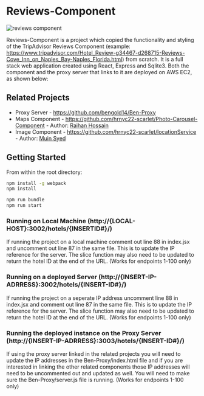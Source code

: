 # Reviews-Component

![reviews component](Deployed-Review-Component.gif)

Reviews-Component is a project which copied the functionality and styling of the TripAdvisor Reviews Component (example: https://www.tripadvisor.com/Hotel_Review-g34467-d268715-Reviews-Cove_Inn_on_Naples_Bay-Naples_Florida.html) from scratch.  It is a full stack web application created using React, Express and Sqlite3.  Both the component and the proxy server that links to it are deployed on AWS EC2, as shown below:

## Related Projects

  - Proxy Server - https://github.com/bengold14/Ben-Proxy 
  - Maps Component - https://github.com/hrnyc22-scarlet/Photo-Carousel-Component - Author: [Raihan Hossain](https://github.com/mrh11)
  - Image Component - https://github.com/hrnyc22-scarlet/locationService - Author: [Muin Syed](https://github.com/msyed1438)
## Getting Started 

From within the root directory:

```sh
npm install -g webpack
npm install

npm run bundle
npm run start

```

### Running on Local Machine (http://{LOCAL-HOST}:3002/hotels/{INSERTID#}/)

If running the project on a local machine comment out line 88 in index.jsx and uncomment out line 87 in the same file. This is to update the IP reference for the server.  The slice function may also need to be updated to return the hotel ID at the end of the URL.  (Works for endpoints 1-100 only)

### Running on a deployed Server (http://{INSERT-IP-ADRRESS}:3002/hotels/{INSERT-ID#}/)

If running the project on a seperate IP address uncomment line 88 in index.jsx and comment out line 87 in the same file. This is to update the IP reference for the server.  The slice function may also need to be updated to return the hotel ID at the end of the URL. (Works for endpoints 1-100 only)

### Running the deployed instance on the Proxy Server (http://{INSERT-IP-ADRRESS}:3003/hotels/{INSERT-ID#}/)

If using the proxy server linked in the related projects you will need to update the IP addresses in the Ben-Proxy/index.html file and if you are interested in linking the other related components those IP addresses will need to be uncommented out and updated as well.  You will need to make sure the Ben-Proxy/server.js file is running.  (Works for endpoints 1-100 only)


